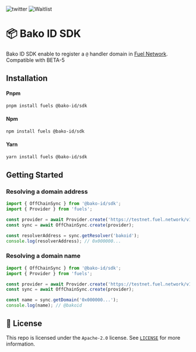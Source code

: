 ![twitter](https://img.shields.io/twitter/follow/fuel_domains?style=social)
![Waitlist](https://img.shields.io/badge/Fuel_Domais-Waitlist-green?link=https%3A%2F%2Ffuel.domains)


# 📦 Bako ID SDK

Bako ID SDK enable to register a `@` handler domain in [Fuel Network](https://www.fuel.network/).
Compatible with BETA-5

## Installation

#### Pnpm
```bash
pnpm install fuels @bako-id/sdk
```

#### Npm
```bash
npm install fuels @bako-id/sdk
```

#### Yarn
```bash
yarn install fuels @bako-id/sdk
```

## Getting Started

### Resolving a domain address

```ts
import { OffChainSync } from '@bako-id/sdk';
import { Provider } from 'fuels';

const provider = await Provider.create('https://testnet.fuel.network/v1/graphql');
const sync = await OffChainSync.create(provider);

const resolverAddress = sync.getResolver('bakoid'); 
console.log(resolverAddress); // 0x000000...
```

### Resolving a domain name

```ts
import { OffChainSync } from '@bako-id/sdk';
import { Provider } from 'fuels';

const provider = await Provider.create('https://testnet.fuel.network/v1/graphql');
const sync = await OffChainSync.create(provider);

const name = sync.getDomain('0x000000...'); 
console.log(name); // @bakoid
```

## 📜 License

This repo is licensed under the `Apache-2.0` license. See [`LICENSE`](./LICENSE) for more information.
